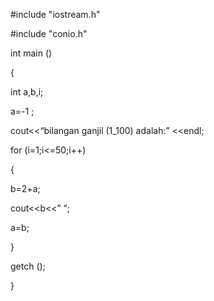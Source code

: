 #include "iostream.h"

#include "conio.h"

int main ()

{

int a,b,i;

a=-1 ;

cout<<“bilangan ganjil (1_100) adalah:” <<endl;

for (i=1;i<=50;i++)

{

b=2+a;

cout<<b<<” “;

a=b;

}

getch ();

}
